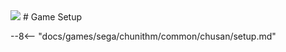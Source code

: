 <img class="header-logo" src="/img/sega/chunithm/newplus/logo.png">
# Game Setup

--8<-- "docs/games/sega/chunithm/common/chusan/setup.md"

